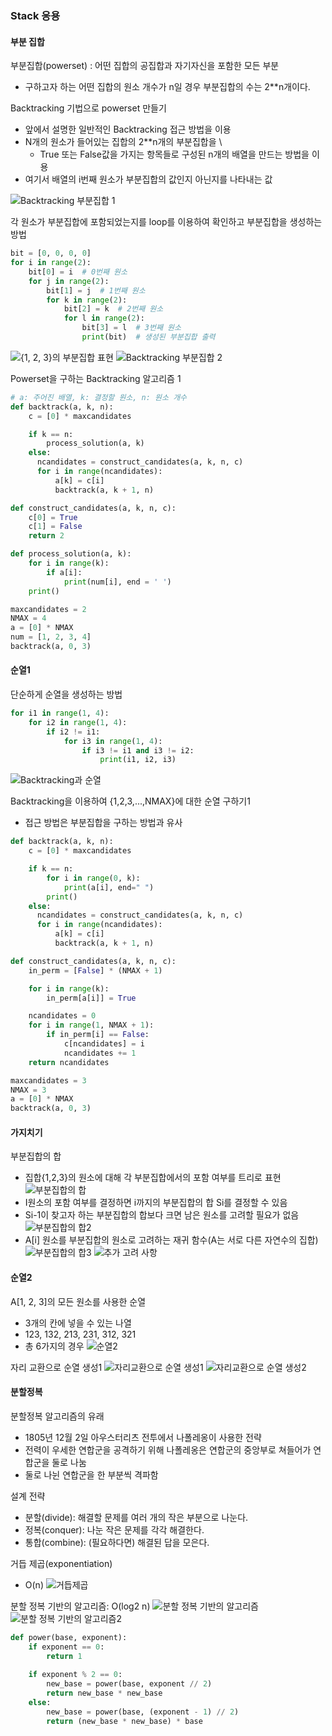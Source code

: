 ### Stack 응용
#### 부분 집합
부분집합(powerset) : 어떤 집합의 공집합과 자기자신을 포함한 모든 부분
- 구하고자 하는 어떤 집합의 원소 개수가 n일 경우 부분집합의 수는 2**n개이다.

Backtracking 기법으로 powerset 만들기
- 앞에서 설명한 일반적인 Backtracking 접근 방법을 이용
- N개의 원소가 들어있는 집합의 2**n개의 부분집합을 \
  - True 또는 False값을 가지는 항목들로 구성된 n개의 배열을 만드는 방법을 이용
- 여기서 배열의 i번째 원소가 부분집합의 값인지 아닌지를 나타내는 값

![Backtracking 부분집합 1](부분집합.png)

각 원소가 부분집합에 포함되었는지를 loop를 이용하여 확인하고 부분집합을 생성하는 방법
```python
bit = [0, 0, 0, 0]
for i in range(2):
    bit[0] = i  # 0번째 원소
    for j in range(2):
        bit[1] = j  # 1번째 원소
        for k in range(2):
            bit[2] = k  # 2번째 원소
            for l in range(2):
                bit[3] = l  # 3번째 원소
                print(bit)  # 생성된 부분집합 출력
```

![{1, 2, 3}의 부분집합 표현](부분집합2.png)
![Backtracking 부분집합 2](부분집합3.png)

Powerset을 구하는 Backtracking 알고리즘 1
```python
# a: 주어진 배열, k: 결정할 원소, n: 원소 개수
def backtrack(a, k, n):
    c = [0] * maxcandidates

    if k == n:
        process_solution(a, k)
    else:
      ncandidates = construct_candidates(a, k, n, c)
      for i in range(ncandidates):
          a[k] = c[i]
          backtrack(a, k + 1, n)

def construct_candidates(a, k, n, c):
    c[0] = True
    c[1] = False
    return 2

def process_solution(a, k):
    for i in range(k):
        if a[i]:
            print(num[i], end = ' ')
    print()

maxcandidates = 2
NMAX = 4
a = [0] * NMAX
num = [1, 2, 3, 4]
backtrack(a, 0, 3)
```

#### 순열1
단순하게 순열을 생성하는 방법
```python
for i1 in range(1, 4):
    for i2 in range(1, 4):
        if i2 != i1:
            for i3 in range(1, 4):
                if i3 != i1 and i3 != i2:
                    print(i1, i2, i3)
```

![Backtracking과 순열](순열1.png)

Backtracking을 이용하여 {1,2,3,...,NMAX}에 대한 순열 구하기1
- 접근 방법은 부분집합을 구하는 방법과 유사
```python
def backtrack(a, k, n):
    c = [0] * maxcandidates

    if k == n:
        for i in range(0, k):
            print(a[i], end=" ")
        print()
    else:
      ncandidates = construct_candidates(a, k, n, c)
      for i in range(ncandidates):
          a[k] = c[i]
          backtrack(a, k + 1, n)

def construct_candidates(a, k, n, c):
    in_perm = [False] * (NMAX + 1)

    for i in range(k):
        in_perm[a[i]] = True

    ncandidates = 0
    for i in range(1, NMAX + 1):
        if in_perm[i] == False:
            c[ncandidates] = i
            ncandidates += 1
    return ncandidates

maxcandidates = 3
NMAX = 3
a = [0] * NMAX
backtrack(a, 0, 3)
```

#### 가지치기
부분집합의 합
- 집합{1,2,3}의 원소에 대해 각 부분집합에서의 포함 여부를 트리로 표현
![부분집합의 합](부분집합의합.png)
- I원소의 포함 여부를 결정하면 i까지의 부분집합의 합 Si를 결정할 수 있음
- Si-1이 찾고자 하는 부분집합의 합보다 크면 남은 원소를 고려할 필요가 없음
![부분집합의 합2](부분집합의합2.png)
- A[i] 원소를 부분집합의 원소로 고려하는 재귀 함수(A는 서로 다른 자연수의 집합)
![부분집합의 합3](부분집합의합3.png)
![추가 고려 사항](추가고려사항.png)

#### 순열2
A[1, 2, 3]의 모든 원소를 사용한 순열
- 3개의 칸에 넣을 수 있는 나열
- 123, 132, 213, 231, 312, 321
- 총 6가지의 경우
![순열2](순열2.png)

자리 교환으로 순열 생성1
![자리교환으로 순열 생성1](자리교환1.png)
![자리교환으로 순열 생성2](자리교환2.png)

#### 분할정복
분할정복 알고리즘의 유래
- 1805년 12월 2일 아우스터리츠 전투에서 나폴레옹이 사용한 전략
- 전력이 우세한 연합군을 공격하기 위해 나폴레옹은 연합군의 중앙부로 쳐들어가 연합군을 둘로 나눔
- 둘로 나뉜 연합군을 한 부분씩 격파함

설계 전략
- 분할(divide): 해결할 문제를 여러 개의 작은 부분으로 나눈다.
- 정복(conquer): 나눈 작은 문제를 각각 해결한다.
- 통합(combine): (필요하다면) 해결된 답을 모은다.

거듭 제곱(exponentiation)
- O(n)
![거듭제곱](거듭제곱.png)

분할 정복 기반의 알고리즘: O(log2 n)
![분할 정복 기반의 알고리즘](분할정복알고리즘.png)
![분할 정복 기반의 알고리즘2](분할정복알고리즘2.png)
```python
def power(base, exponent):
    if exponent == 0:
        return 1
    
    if exponent % 2 == 0:
        new_base = power(base, exponent // 2)
        return new_base * new_base
    else:
        new_base = power(base, (exponent - 1) // 2)
        return (new_base * new_base) * base
```